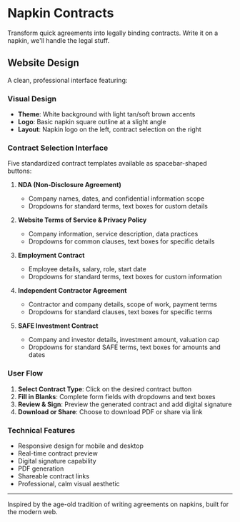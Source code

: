 # Napkin Contracts

Transform quick agreements into legally binding contracts. Write it on a napkin, we'll handle the legal stuff.

## Website Design

A clean, professional interface featuring:

### Visual Design
- **Theme**: White background with light tan/soft brown accents
- **Logo**: Basic napkin square outline at a slight angle
- **Layout**: Napkin logo on the left, contract selection on the right

### Contract Selection Interface
Five standardized contract templates available as spacebar-shaped buttons:

1. **NDA (Non-Disclosure Agreement)**
   - Company names, dates, and confidential information scope
   - Dropdowns for standard terms, text boxes for custom details

2. **Website Terms of Service & Privacy Policy**
   - Company information, service description, data practices
   - Dropdowns for common clauses, text boxes for specific details

3. **Employment Contract**
   - Employee details, salary, role, start date
   - Dropdowns for standard terms, text boxes for custom information

4. **Independent Contractor Agreement**
   - Contractor and company details, scope of work, payment terms
   - Dropdowns for standard clauses, text boxes for specific terms

5. **SAFE Investment Contract**
   - Company and investor details, investment amount, valuation cap
   - Dropdowns for standard SAFE terms, text boxes for amounts and dates

### User Flow
1. **Select Contract Type**: Click on the desired contract button
2. **Fill in Blanks**: Complete form fields with dropdowns and text boxes
3. **Review & Sign**: Preview the generated contract and add digital signature
4. **Download or Share**: Choose to download PDF or share via link

### Technical Features
- Responsive design for mobile and desktop
- Real-time contract preview
- Digital signature capability
- PDF generation
- Shareable contract links
- Professional, calm visual aesthetic

---

Inspired by the age-old tradition of writing agreements on napkins, built for the modern web. 